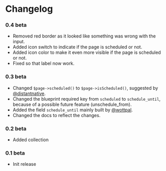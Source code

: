 # Changelog

### 0.4 beta

- Removed red border as it looked like something was wrong with the input.
- Added icon switch to indicate if the page is scheduled or not.
- Added icon color to make it even more visible if the page is scheduled or not.
- Fixed so that label now work.

### 0.3 beta

- Changed `$page->scheduled()` to `$page->isScheduled()`, suggested by [@distantnative](https://github.com/distantnative).
- Changed the blueprint required key from `scheduled` to `schedule_until`, because of a possible future feature (unschedule_from).
- Added the field `schedule_until` mainly built by [@wottpal](https://github.com/wottpal).
- Changed the docs to reflect the changes.

### 0.2 beta

- Added collection

### 0.1 beta

- Init release